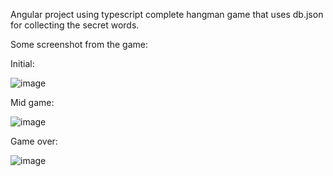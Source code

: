 Angular project using typescript complete hangman game that uses db.json for collecting the secret words.

Some screenshot from the game:

Initial:

![image](https://user-images.githubusercontent.com/12135734/169696325-ac228475-a2d0-455d-a57d-b7824a5dbba0.png)

Mid game:

![image](https://user-images.githubusercontent.com/12135734/169696409-5fb6c377-a2d4-40aa-af19-f04b63316017.png)

Game over:

![image](https://user-images.githubusercontent.com/12135734/169696296-65e61846-3a4a-4656-9897-d8ef6b442c41.png)
